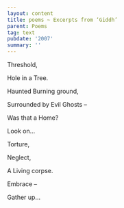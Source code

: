 ```yaml
---
layout: content
title: poems ~ Excerpts from ‘Giddh’
parent: Poems
tag: text
pubdate: '2007'
summary: ''
---
```


Threshold,

Hole in a Tree.

Haunted Burning ground,

Surrounded by Evil Ghosts –

Was that a Home?

Look on…

Torture,

Neglect,

A Living corpse.

Embrace –

Gather up…
